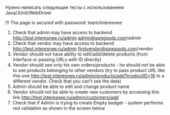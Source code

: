 Нужно написать следующие тесты с использованием Java/JUnit/WebDriver 

!!! The page is secured with password: team/interesnee
1. Check that admin may have access to backend http://test.interesnee.ru/admin admin@spggoods.com/admin
2. Check that vendor may have access to backend http://test.interesnee.ru/admin firstvendor@spggoods.com/vendor
3. Vendor should not have ability to edit/add/delete products (from interface or passing URLs with ID directly)
4. Vendor should see only his own orders/products - he should not be able to see products belonging to other
vendors (try to pass product URL like this one
http://test.interesnee.ru/admin/products/add?productID=16 to a different vendor. Check that you can't see the data)
5. Admin should be able to edit and change product name
6. Vendor should not be able to create new customers by accessing this link
http://test.interesnee.ru/admin/customers/add
7. Check that if Admin is trying to create Empty budget - system performs red validation as shown in the screen
below
